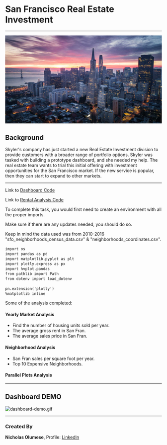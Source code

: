 # San Francisco Real Estate Investment 

---

![SanFran](Images/san-francisco-hero.jpg)

## Background

Skyler's company has just started a new Real Estate Investment division to provide customers with a broader range of portfolio options. Skyler was tasked with building a prototype dashboard, and she needed my help. The real estate team wants to trial this initial offering with investment opportunities for the San Francisco market. If the new service is popular, then they can start to expand to other markets.


---

Link to [Dashboard Code](https://github.com/onyxcollc/SanFrancisco_Real_Estate_Investment/blob/main/dashboard.ipynb)

Link to [Rental Analysis Code](https://github.com/onyxcollc/SanFrancisco_Real_Estate_Investment/blob/main/rental_analysis.ipynb)



To complete this task, you would first need to create an environment with all the proper imports.

Make sure if there are any updates needed, you should do so.

Keep in mind the data used was from 2010-2016 "sfo_neighborhoods_census_data.csv" & "neighborhoods_coordinates.csv".

```
import os
import pandas as pd
import matplotlib.pyplot as plt
import plotly.express as px
import hvplot.pandas
from pathlib import Path
from dotenv import load_dotenv

pn.extension('plotly')
%matplotlib inline

```

Some of the analysis completed:

#### Yearly Market Analysis
* Find the number of housing units sold per year.
* The average gross rent in San Fran. 
* The average sales price in San Fran.

#### Neighborhood Analysis
* San Fran sales per square foot per year.
* Top 10 Expensive Neighborhoods.

#### Parallel Plots Analysis


---

## Dashboard DEMO


![dashboard-demo.gif](Images/dashboard-demo.gif)

---

### Created By

__Nicholas Olumese__, Profile: [LinkedIn](https://www.linkedin.com/in/nicholas-olumese/)


